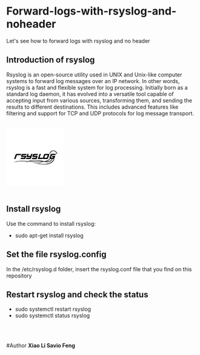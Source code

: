 # Forward-logs-with-rsyslog-and-noheader
Let's see how to forward logs with rsyslog and no header

## Introduction of rsyslog
Rsyslog is an open-source utility used in UNIX and Unix-like computer systems to forward log messages over an IP network. In other words, rsyslog is a fast and flexible system for log processing. Initially born as a standard log daemon, it has evolved into a versatile tool capable of accepting input from various sources, transforming them, and sending the results to different destinations. This includes advanced features like filtering and support for TCP and UDP protocols for log message transport.

<br>
<img src="rsyslog.png" width=30% height="auto"><br><br>

## Install rsyslog
Use the command to install rsyslog:
 - sudo apt-get install rsyslog

## Set the file rsyslog.config 
In the /etc/rsyslog.d folder, insert the rsyslog.conf file that you find on this repository

## Restart rsyslog and check the status
 - sudo systemctl restart rsyslog
 - sudo systemctl status rsyslog

<br><br>

#Author
<b>Xiao Li Savio Feng</b>
